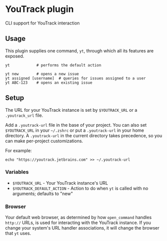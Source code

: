 #  YouTrack plugin  #

CLI support for YouTrack interaction

##  Usage  ##

This plugin supplies one command, `yt`, through which all its features are exposed.

```
yt            # performs the default action

yt new        # opens a new issue
yt assigned [username]  # queries for issues assigned to a user
yt ABC-123    # opens an existing issue
```

##  Setup  ##

The URL for your YouTrack instance is set by `$YOUTRACK_URL` or a `.youtrack_url` file.

Add a `.youtrack-url` file in the base of your project. You can also set `$YOUTRACK_URL` in your `~/.zshrc` or put a `.youtrack-url` in your home directory. A `.youtrack-url` in the current directory takes precedence, so you can make per-project customizations.

For example:

```
echo "https://youtrack.jetbrains.com" >> ~/.youtrack-url
```

###  Variables  ###

* `$YOUTRACK_URL` - Your YouTrack instance's URL
* `$YOUTRACK_DEFAULT_ACTION` - Action to do when `yt` is called with no arguments; defaults to "new"

### Browser ###

Your default web browser, as determined by how `open_command` handles `http://` URLs, is used for interacting with the YouTrack instance. If you change your system's URL handler associations, it will change the browser that `yt` uses.
